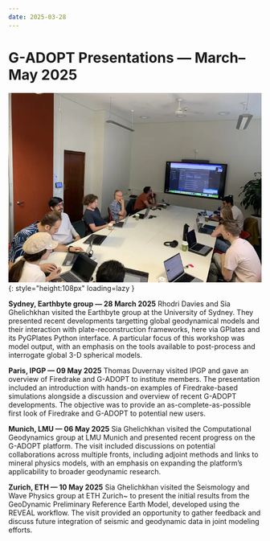 ```yaml
---
date: 2025-03-28
---
```


# G-ADOPT Presentations — March–May 2025

![2025 Sydney](../../../images/events/2025_sydney.webp "2025 Sydney"){: style="height:108px" loading=lazy }

**Sydney, Earthbyte group — 28 March 2025**
Rhodri Davies and Sia Ghelichkhan visited the Earthbyte group at the University of
Sydney. They presented recent developments targetting global geodynamical models and
their interaction with plate-reconstruction frameworks, here via GPlates and its
PyGPlates Python interface. A particular focus of this workshop was model output, with
an emphasis on the tools available to post-process and interrogate global 3-D spherical
models.

**Paris, IPGP — 09 May 2025**
Thomas Duvernay visited IPGP and gave an overview of Firedrake and G-ADOPT to institute
members. The presentation included an introduction with hands-on examples of
Firedrake-based simulations alongside a discussion and overview of recent G-ADOPT
developments. The objective was to provide an as-complete-as-possible first look of
Firedrake and G-ADOPT to potential new users.

**Munich, LMU — 06 May 2025**
Sia Ghelichkhan visited the Computational Geodynamics group at LMU Munich and presented recent progress on the G-ADOPT platform. The visit included discussions on potential collaborations across multiple fronts, including adjoint methods and links to mineral physics models, with an emphasis on expanding the platform’s applicability to broader geodynamic research.

**Zurich, ETH — 10 May 2025**
Sia Ghelichkhan visited the Seismology and Wave Physics group at ETH Zurich~ to present the initial results from the GeoDynamic Preliminary Reference Earth Model, developed using the REVEAL workflow. The visit provided an opportunity to gather feedback and discuss future integration of seismic and geodynamic data in joint modeling efforts.